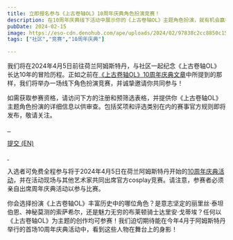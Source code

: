 ```yaml
---
title: 立即报名参与《上古卷轴OL》10周年庆典角色扮演竞赛！
description: 在10周年庆典线下活动中展示你的《上古卷轴OL》主题角色扮演，就有机会赢得激动人心的奖品！
pubDate: 2024-02-15
image: https://eso-cdn.denohub.com/ape/uploads/2024/02/97838c2cc8850c154857fce397e57b7e.jpg
tags: ["社区","竞赛","10周年庆典"]

---
```


我们将在2024年4月5日前往荷兰阿姆斯特丹，与社区一起纪念《上古卷轴OL》长达10年的冒险历程。正如之前在[《上古卷轴OL》10周年庆典文章](/news/post/65061)中所提到的那样，我们将举办一场线下角色扮演竞赛，并诚挚邀请你共同参与！

如需获取参赛资格，请访问下方的注册和预筛选表格，并提供你《上古卷轴OL》主题角色扮演的详细信息以供审查。包括奖项和评选类别在内的赛事官方规则即将发布，敬请关注。

[![]() ![]() ![]()](https://woobox.com/t4qw3u)

[提交 (EN)](https://woobox.com/t4qw3u)

[![]() ![]()](https://woobox.com/t4qw3u)

入选者可免费全程参与将于2024年4月5日在荷兰阿姆斯特丹开始的[10周年庆典活动](/news/post/65061)，并在活动现场与其他艺术家共同出席官方cosplay竞赛。请注意，参赛者必须亲自出席周年庆典活动以参与比赛。

你会选择扮演《上古卷轴OL》丰富历史中的哪位角色？是意志坚定的丽里丝·泰坦伯恩、神秘莫测的索萨希尔，还是魅力无穷的布莱顿骑士达里安·戈蒂埃？任何以《上古卷轴OL》为主题的创作均可参赛！我们迫切期待能在今年4月于阿姆斯特丹举行的首场10周年庆典活动中，看到这些人物在舞台上的身影！
